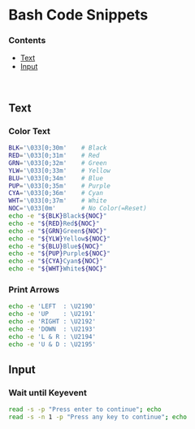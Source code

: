 # Bash Code Snippets

### Contents
+ [Text](#text)
+ [Input](#input)
<br>

## Text

### Color Text
```bash
BLK='\033[0;30m'    # Black
RED='\033[0;31m'    # Red
GRN='\033[0;32m'    # Green
YLW='\033[0;33m'    # Yellow
BLU='\033[0;34m'    # Blue
PUP='\033[0;35m'    # Purple
CYA='\033[0;36m'    # Cyan
WHT='\033[0;37m'    # White
NOC='\033[0m'       # No Color(=Reset)
echo -e "${BLK}Black${NOC}"
echo -e "${RED}Red${NOC}"
echo -e "${GRN}Green${NOC}"
echo -e "${YLW}Yellow${NOC}"
echo -e "${BLU}Blue${NOC}"
echo -e "${PUP}Purple${NOC}"
echo -e "${CYA}Cyan${NOC}"
echo -e "${WHT}White${NOC}"
```

### Print Arrows
   
```bash
echo -e 'LEFT  : \U2190'
echo -e 'UP    : \U2191'
echo -e 'RIGHT : \U2192'
echo -e 'DOWN  : \U2193'
echo -e 'L & R : \U2194'
echo -e 'U & D : \U2195'
```

## Input

### Wait until Keyevent
```bash
read -s -p "Press enter to continue"; echo
read -s -n 1 -p "Press any key to continue"; echo
```
